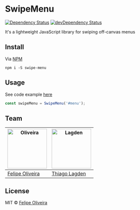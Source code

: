 # SwipeMenu

<!--[![Build Status][ci-img]][ci]-->
<!--[![Coverage Status][cover-img]][cover]-->
[![Dependency Status][dep-img]][dep]
[![devDependency Status][devDep-img]][devDep]

[ci-img]:     https://travis-ci.org/felipoliveira/SwipeMenu.svg
[ci]:         https://travis-ci.org/felipoliveira/SwipeMenu
[cover-img]:  https://codecov.io/github/felipoliveira/SwipeMenu/coverage.svg?branch=master
[cover]:      https://codecov.io/github/felipoliveira/SwipeMenu?branch=master
[dep-img]:    https://david-dm.org/felipoliveira/SwipeMenu.svg
[dep]:        https://david-dm.org/felipoliveira/SwipeMenu
[devDep-img]: https://david-dm.org/felipoliveira/SwipeMenu/dev-status.svg
[devDep]:     https://david-dm.org/felipoliveira/SwipeMenu#info=devDependencies


It's a lightweight JavaScript library for swiping off-canvas menus


## Install

Via [NPM](https://www.npmjs.com/)

```
npm i -S swipe-menu
```


## Usage

See code example [here](https://github.com/felipoliveira/SwipeMenu/tree/master/example)

```javascript
const swipeMenu = SwipeMenu('#menu');
```


## Team

<img src="https://avatars.githubusercontent.com/u/11431536?s=390" alt="Oliveira" width="130"> | <img src="https://avatars.githubusercontent.com/u/130963?s=390" alt="Lagden" width="130">
---|---
[Felipe Oliveira](https://github.com/felipoliveira) | [Thiago Lagden](http://lagden.in)


## License

MIT © [Felipe Oliveira](https://felipoliveira.github.io)
